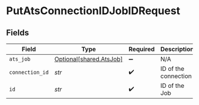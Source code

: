 # PutAtsConnectionIDJobIDRequest


## Fields

| Field                                                    | Type                                                     | Required                                                 | Description                                              |
| -------------------------------------------------------- | -------------------------------------------------------- | -------------------------------------------------------- | -------------------------------------------------------- |
| `ats_job`                                                | [Optional[shared.AtsJob]](../../models/shared/atsjob.md) | :heavy_minus_sign:                                       | N/A                                                      |
| `connection_id`                                          | *str*                                                    | :heavy_check_mark:                                       | ID of the connection                                     |
| `id`                                                     | *str*                                                    | :heavy_check_mark:                                       | ID of the Job                                            |